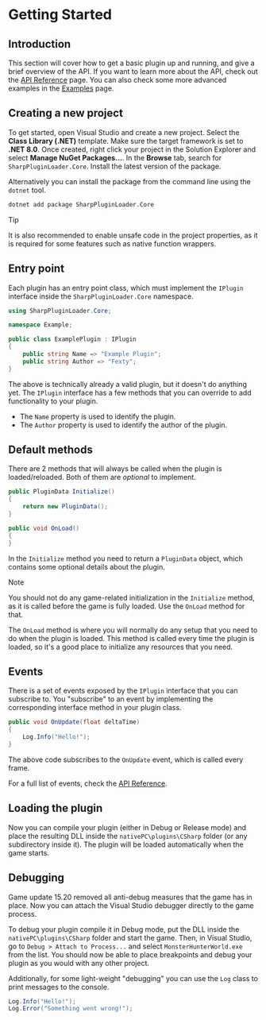 # Getting Started

## Introduction
This section will cover how to get a basic plugin up and running, and give a brief overview of the API.
If you want to learn more about the API, check out the [API Reference](../API/index.md) page.
You can also check some more advanced examples in the [Examples](../Examples/index.md) page.

## Creating a new project
To get started, open Visual Studio and create a new project. Select the **Class Library (.NET)** template. Make sure the target framework is set to **.NET 8.0**.
Once created, right click your project in the Solution Explorer and select **Manage NuGet Packages...**. In the **Browse** tab, search for `SharpPluginLoader.Core`.
Install the latest version of the package. 

Alternatively you can install the package from the command line using the `dotnet` tool.
```bat
dotnet add package SharpPluginLoader.Core
```

> [!TIP]
> It is also recommended to enable unsafe code in the project properties, as it is required for some features such as native function wrappers.

## Entry point
Each plugin has an entry point class, which must implement the `IPlugin` interface inside the `SharpPluginLoader.Core` namespace.
```csharp title="ExamplePlugin.cs" linenums="1" hl_lines="7 8"
using SharpPluginLoader.Core;

namespace Example;

public class ExamplePlugin : IPlugin
{
    public string Name => "Example Plugin";
    public string Author => "Fexty";
}
```
The above is technically already a valid plugin, but it doesn't do anything yet. The `IPlugin` interface has a few methods that you can override to add functionality to your plugin.

* The `Name` property is used to identify the plugin.
* The `Author` property is used to identify the author of the plugin.

## Default methods
There are 2 methods that will always be called when the plugin is loaded/reloaded. Both of them are *optional* to implement.
```csharp
public PluginData Initialize()
{
    return new PluginData();
}

public void OnLoad()
{
}
```

In the `Initialize` method you need to return a `PluginData` object, which contains some optional details about the plugin.

> [!NOTE]
> You should not do any game-related initialization in the `Initialize` method, as it is called before the game is fully loaded. Use the `OnLoad` method for that.

The `OnLoad` method is where you will normally do any setup that you need to do when the plugin is loaded. This method is called every time the plugin is loaded, so it's a good place to initialize any resources that you need.

## Events
There is a set of events exposed by the `IPlugin` interface that you can subscribe to. You "subscribe" to an event by implementing the corresponding interface method in your plugin class. 
```csharp
public void OnUpdate(float deltaTime)
{
    Log.Info("Hello!");
}
```
The above code subscribes to the `OnUpdate` event, which is called every frame.

For a full list of events, check the [API Reference](../API/SharpPluginLoader.Core.IPlugin.md).

## Loading the plugin
Now you can compile your plugin (either in Debug or Release mode) and place the resulting DLL inside the `nativePC\plugins\CSharp` folder (or any subdirectory
inside it). The plugin will be loaded automatically when the game starts.

## Debugging
Game update 15.20 removed all anti-debug measures that the game has in place. Now you can attach the Visual Studio debugger directly to the game process.

To debug your plugin compile it in Debug mode, put the DLL inside the `nativePC\plugins\CSharp` folder and start the game. 
Then, in Visual Studio, go to `Debug > Attach to Process...` and select `MonsterHunterWorld.exe` from the list. You should now be able to place
breakpoints and debug your plugin as you would with any other project.

Additionally, for some light-weight "debugging" you can use the `Log` class to print messages to the console. 
```csharp
Log.Info("Hello!");
Log.Error("Something went wrong!");
```
